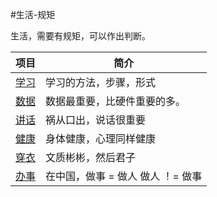 #生活-规矩

生活，需要有规矩，可以作出判断。

项目 | 简介
---- | ----
[学习]() | 学习的方法，步骤，形式
[数据]() | 数据最重要，比硬件重要的多。
[讲话](https://github.com/b9zhengaoxing/MyLife/tree/master/讲话) | 祸从口出，说话很重要
[健康]() | 身体健康，心理同样健康
[穿衣]() | 文质彬彬，然后君子
[办事]() | 在中国，做事 = 做人  做人 ！= 做事

